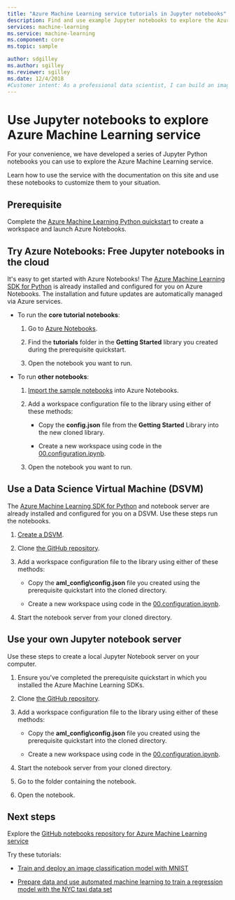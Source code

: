 ```yaml
---
title: "Azure Machine Learning service tutorials in Jupyter notebooks"
description: Find and use example Jupyter notebooks to explore the Azure Machine Learning service in Python. 
services: machine-learning
ms.service: machine-learning
ms.component: core
ms.topic: sample

author: sdgilley
ms.author: sgilley
ms.reviewer: sgilley
ms.date: 12/4/2018
#Customer intent: As a professional data scientist, I can build an image classification model with Azure Machine Learning using Python in a Jupyter notebook.
---
```


# Use Jupyter notebooks to explore Azure Machine Learning service

For your convenience, we have developed a series of Jupyter Python notebooks you can use to explore the Azure Machine Learning service. 

Learn how to use the service with the documentation on this site and use these notebooks to customize them to your situation. 

## Prerequisite

Complete the [Azure Machine Learning Python quickstart](quickstart-get-started.md) to create a workspace and launch Azure Notebooks.

## Try Azure Notebooks: Free Jupyter notebooks in the cloud

It's easy to get started with Azure Notebooks! The [Azure Machine Learning SDK for Python](https://aka.ms/aml-sdk) is already installed and configured for you on Azure Notebooks. The installation and future updates are automatically managed via Azure services.
  
+ To run the **core tutorial notebooks**:
  1. Go to [Azure Notebooks](https://notebooks.azure.com/).
    
  1. Find the **tutorials** folder in the  **Getting Started** library you created during the prerequisite quickstart.
    
  1. Open the notebook you want to run.
    
+ To run **other notebooks**:

  1. [Import the sample notebooks](https://aka.ms/aml-clone-azure-notebooks) into Azure Notebooks.

  1. Add a workspace configuration file to the library using either of these methods:
     + Copy the **config.json** file from the **Getting Started** Library into the new cloned library.

     + Create a new workspace using code in the [00.configuration.ipynb](https://github.com/Azure/MachineLearningNotebooks/blob/master/00.configuration.ipynb).
    
  1. Open the notebook you want to run.     


## Use a Data Science Virtual Machine (DSVM)

The [Azure Machine Learning SDK for Python](https://aka.ms/aml-sdk) and notebook server are already installed and configured for you on a DSVM. Use these steps run the notebooks.

1. [Create a DSVM](how-to-configure-environment.md#dsvm).

1. Clone [the GitHub repository](https://aka.ms/aml-notebooks).

1. Add a workspace configuration file to the library using either of these methods:
    * Copy the **aml_config\config.json** file you created using the prerequisite quickstart into the cloned directory.

    * Create a new workspace using code in the [00.configuration.ipynb](https://github.com/Azure/MachineLearningNotebooks/blob/master/00.configuration.ipynb).

1. Start the notebook server from your cloned directory.

## Use your own Jupyter notebook server

Use these steps to create a local Jupyter Notebook server on your computer.

1. Ensure you've completed the prerequisite quickstart in which you installed the Azure Machine Learning SDKs.

1. Clone [the GitHub repository](https://aka.ms/aml-notebooks).

1. Add a workspace configuration file to the library using either of these methods:
    * Copy the **aml_config\config.json** file you created using the prerequisite quickstart into the cloned directory.
    
    * Create a new workspace using code in the [00.configuration.ipynb](https://github.com/Azure/MachineLearningNotebooks/blob/master/00.configuration.ipynb).

1. Start the notebook server from your cloned directory.

1. Go to the folder containing the notebook.

1. Open the notebook.


## Next steps

Explore the [GitHub notebooks repository for Azure Machine Learning service](https://aka.ms/aml-notebooks)

Try these tutorials:
+ [Train and deploy an image classification model with MNIST](tutorial-train-models-with-aml.md)

+ [Prepare data and use automated machine learning to train a regression model with the NYC taxi data set](tutorial-data-prep.md)
